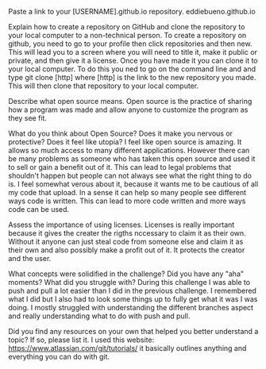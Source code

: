 Paste a link to your [USERNAME].github.io repository.
eddiebueno.github.io

Explain how to create a repository on GitHub and clone the repository to your local computer to a non-technical person.
To create a repository on github, you need to go to your profile then click repositories and then new. This will lead you to a screen where you will need to title it, make it public or private, and then give it a license. Once you have made it you can clone it to your local computer. To do this you ned to go on the command line and and type git clone [http] where [http] is the link to the new repository you made. This will then clone that repository to your local computer.

Describe what open source means.
Open source is the practice of sharing how a program was made and allow anyone to customize the program as they see fit.

What do you think about Open Source? Does it make you nervous or protective? Does it feel like utopia?
I feel like open source is amazing. It allows so much access to many different applications. However there can be many problems as someone who has taken this open source and used it to sell or gain a benefit out of it. This can lead to legal problems that shouldn't happen but people can not always see what the right thing to do is. I feel somewhat verous about it, because it wants me to be cautious of all my code that upload. In a sense it can help so many people see different ways code is written. This can lead to more code written and more ways code can be used.

Assess the importance of using licenses.
Licenses is really important because it gives the creater the rigths nccessary to claim it as their own. Without it anyone can just steal code from someone else and claim it as their own and also possibly make a profit out of it. It protects the creator and the user.

What concepts were solidified in the challenge? Did you have any "aha" moments? What did you struggle with?
During this challenge I was able to push and pull a lot easier than I did in the previous challenge. I remembered what I did but I also had to look some things up to fully get what it was I was doing. I mostly struggled with understanding the different branches aspect and really understanding what to do with push and pull.

Did you find any resources on your own that helped you better understand a topic? If so, please list it.
I used this website: https://www.atlassian.com/git/tutorials/
it basically outlines anything and everything you can do with git.
